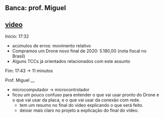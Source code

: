 ## Banca: prof. Miguel
## [video](./tcc_MatheusMahnke_2021-05-03_PreProjeto_Defesa.mp4)

Inicio: 17:32

  - acúmulos de erros: movimento relativo
  - Compramos um Drone novo final de 2020: 5.180,00 (nota fiscal no Brasil)
  - Alguns TCCs já orientados relacionados com este assunto

Fim: 17:43 -> 11 minutos

Prof. Miguel __
- microcomputador -> microcontrolador
- ficou um pouco confuso para entender o que vai usar pronto do Drone e o que vai usar da placa, e o que vai usar da conexão com rede.
  - tem um resumo no final do video explicando o que será feito.
  - deixar mais claro no projeto a explicação do final do vídeo.



